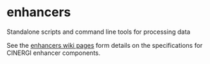 enhancers
=========

Standalone scripts and command line tools for processing data

See the [enhancers wiki pages](https://github.com/CINERGI/enhancers/wiki)  form details on the specifications for CINERGI enhancer components.

